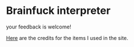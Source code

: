 # Brainfuck interpreter

your feedback is welcome!  

[Here](https://github.com/tarakojo/brainfuck/blob/main/credit.txt) are the credits for the items I used in the site.
